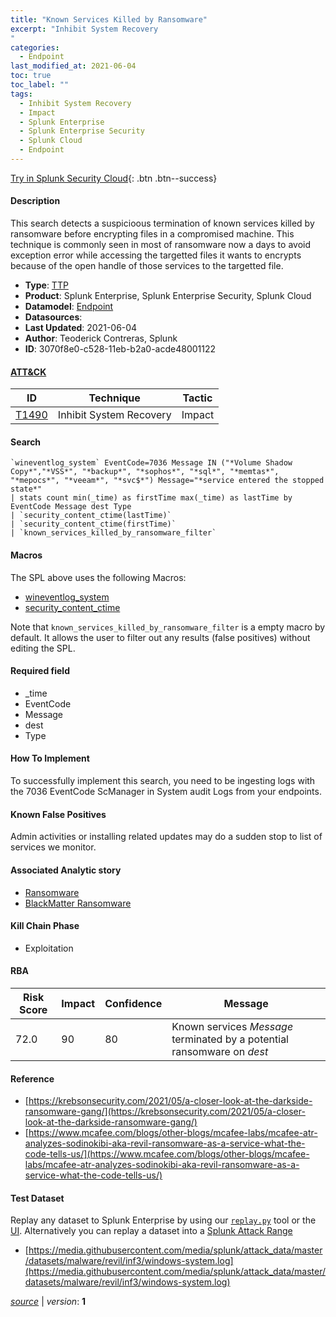 ```yaml
---
title: "Known Services Killed by Ransomware"
excerpt: "Inhibit System Recovery
"
categories:
  - Endpoint
last_modified_at: 2021-06-04
toc: true
toc_label: ""
tags:
  - Inhibit System Recovery
  - Impact
  - Splunk Enterprise
  - Splunk Enterprise Security
  - Splunk Cloud
  - Endpoint
---
```




[Try in Splunk Security Cloud](https://www.splunk.com/en_us/cyber-security.html){: .btn .btn--success}

#### Description

This search detects a suspicioous termination of known services killed by ransomware before encrypting files in a compromised machine. This technique is commonly seen in most of ransomware now a days to avoid exception error while accessing the targetted files it wants to encrypts because of the open handle of those services to the targetted file.

- **Type**: [TTP](https://github.com/splunk/security_content/wiki/object-Analytic-Types)
- **Product**: Splunk Enterprise, Splunk Enterprise Security, Splunk Cloud
- **Datamodel**: [Endpoint](https://docs.splunk.com/Documentation/CIM/latest/User/Endpoint)
- **Datasources**: 
- **Last Updated**: 2021-06-04
- **Author**: Teoderick Contreras, Splunk
- **ID**: 3070f8e0-c528-11eb-b2a0-acde48001122


#### [ATT&CK](https://attack.mitre.org/)

| ID             | Technique        |  Tactic             |
| -------------- | ---------------- |-------------------- |
| [T1490](https://attack.mitre.org/techniques/T1490/) | Inhibit System Recovery | Impact |

#### Search

```
`wineventlog_system` EventCode=7036 Message IN ("*Volume Shadow Copy*","*VSS*", "*backup*", "*sophos*", "*sql*", "*memtas*", "*mepocs*", "*veeam*", "*svc$*") Message="*service entered the stopped state*" 
| stats count min(_time) as firstTime max(_time) as lastTime by EventCode Message dest Type 
| `security_content_ctime(lastTime)` 
| `security_content_ctime(firstTime)` 
| `known_services_killed_by_ransomware_filter`
```

#### Macros
The SPL above uses the following Macros:
* [wineventlog_system](https://github.com/splunk/security_content/blob/develop/macros/wineventlog_system.yml)
* [security_content_ctime](https://github.com/splunk/security_content/blob/develop/macros/security_content_ctime.yml)

Note that `known_services_killed_by_ransomware_filter` is a empty macro by default. It allows the user to filter out any results (false positives) without editing the SPL.

#### Required field
* _time
* EventCode
* Message
* dest
* Type


#### How To Implement
To successfully implement this search, you need to be ingesting logs with the 7036 EventCode ScManager in System audit Logs from your endpoints.

#### Known False Positives
Admin activities or installing related updates may do a sudden stop to list of services we monitor.

#### Associated Analytic story
* [Ransomware](/stories/ransomware)
* [BlackMatter Ransomware](/stories/blackmatter_ransomware)


#### Kill Chain Phase
* Exploitation



#### RBA

| Risk Score  | Impact      | Confidence   | Message      |
| ----------- | ----------- |--------------|--------------|
| 72.0 | 90 | 80 | Known services $Message$ terminated by a potential ransomware on $dest$ |




#### Reference

* [https://krebsonsecurity.com/2021/05/a-closer-look-at-the-darkside-ransomware-gang/](https://krebsonsecurity.com/2021/05/a-closer-look-at-the-darkside-ransomware-gang/)
* [https://www.mcafee.com/blogs/other-blogs/mcafee-labs/mcafee-atr-analyzes-sodinokibi-aka-revil-ransomware-as-a-service-what-the-code-tells-us/](https://www.mcafee.com/blogs/other-blogs/mcafee-labs/mcafee-atr-analyzes-sodinokibi-aka-revil-ransomware-as-a-service-what-the-code-tells-us/)



#### Test Dataset
Replay any dataset to Splunk Enterprise by using our [`replay.py`](https://github.com/splunk/attack_data#using-replaypy) tool or the [UI](https://github.com/splunk/attack_data#using-ui).
Alternatively you can replay a dataset into a [Splunk Attack Range](https://github.com/splunk/attack_range#replay-dumps-into-attack-range-splunk-server)


* [https://media.githubusercontent.com/media/splunk/attack_data/master/datasets/malware/revil/inf3/windows-system.log](https://media.githubusercontent.com/media/splunk/attack_data/master/datasets/malware/revil/inf3/windows-system.log)



[*source*](https://github.com/splunk/security_content/tree/develop/detections/endpoint/known_services_killed_by_ransomware.yml) \| *version*: **1**